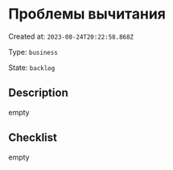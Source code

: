 # Проблемы вычитания

Created at: `2023-08-24T20:22:58.868Z`

Type: `business`

State: `backlog`

## Description
empty

## Checklist
empty
